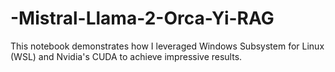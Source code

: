 # -Mistral-Llama-2-Orca-Yi-RAG
 This notebook demonstrates how I leveraged Windows Subsystem for Linux (WSL) and Nvidia's CUDA to achieve impressive results.
